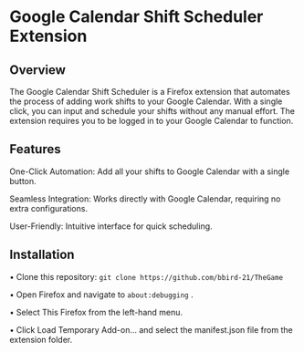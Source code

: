 # Google Calendar Shift Scheduler Extension

## Overview

The Google Calendar Shift Scheduler is a Firefox extension that automates the process of adding work shifts to your Google Calendar. With a single click, you can input and schedule your shifts without any manual effort. The extension requires you to be logged in to your Google Calendar to function.

## Features

One-Click Automation: Add all your shifts to Google Calendar with a single button.

Seamless Integration: Works directly with Google Calendar, requiring no extra configurations.

User-Friendly: Intuitive interface for quick scheduling.

## Installation 
• Clone this repository:
`git clone https://github.com/bbird-21/TheGame`

• Open Firefox and navigate to `about:debugging` .

• Select This Firefox from the left-hand menu.

• Click Load Temporary Add-on... and select the manifest.json file from the extension folder.

